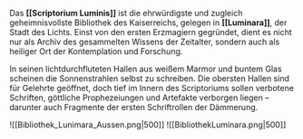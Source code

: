 Das **[[Scriptorium Luminis]]** ist die ehrwürdigste und zugleich geheimnisvollste Bibliothek des Kaiserreichs, gelegen in **[[Luminara]]**, der Stadt des Lichts. Einst von den ersten Erzmagiern gegründet, dient es nicht nur als Archiv des gesammelten Wissens der Zeitalter, sondern auch als heiliger Ort der Kontemplation und Forschung.

In seinen lichtdurchfluteten Hallen aus weißem Marmor und buntem Glas scheinen die Sonnenstrahlen selbst zu schreiben. Die obersten Hallen sind für Gelehrte geöffnet, doch tief im Innern des Scriptoriums sollen verbotene Schriften, göttliche Prophezeiungen und Artefakte verborgen liegen – darunter auch Fragmente der ersten Schriftrollen der Dämmerung.

![[Bibliothek_Lunimara_Aussen.png|500]]
![[BibliothekLuminara.png|500]]
